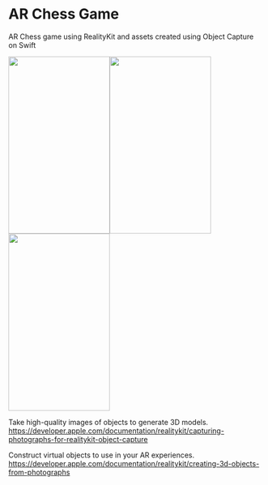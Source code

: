 # AR Chess Game
 AR Chess game using RealityKit and assets created using Object Capture on Swift

<img src="https://user-images.githubusercontent.com/83715610/219872181-6b115d57-b16b-48fa-b8eb-0c10ee0716b4.PNG" width="200" height="350"><img src="https://user-images.githubusercontent.com/83715610/219872200-0e356fbb-a184-4313-8a01-7100893c35fa.PNG" width="200" height="350"><img src="https://user-images.githubusercontent.com/83715610/219872208-adfec2cf-cbf3-4898-b3e6-e854ca22dd00.PNG" width="200" height="350">

Take high-quality images of objects to generate 3D models.
https://developer.apple.com/documentation/realitykit/capturing-photographs-for-realitykit-object-capture

Construct virtual objects to use in your AR experiences.
https://developer.apple.com/documentation/realitykit/creating-3d-objects-from-photographs
